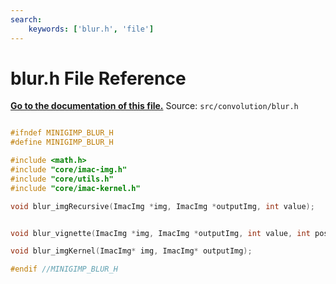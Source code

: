 ```yaml
---
search:
    keywords: ['blur.h', 'file']
---
```


# blur.h File Reference

**[Go to the documentation of this file.](blur_8h.md)**
Source: `src/convolution/blur.h`

    
    
    
    
    
    
    
    
    
      
    
    
    
```cpp

#ifndef MINIGIMP_BLUR_H
#define MINIGIMP_BLUR_H

#include <math.h>
#include "core/imac-img.h"
#include "core/utils.h"
#include "core/imac-kernel.h"

void blur_imgRecursive(ImacImg *img, ImacImg *outputImg, int value);


void blur_vignette(ImacImg *img, ImacImg *outputImg, int value, int posX, int posY);

void blur_imgKernel(ImacImg* img, ImacImg* outputImg);

#endif //MINIGIMP_BLUR_H
```


    
  
